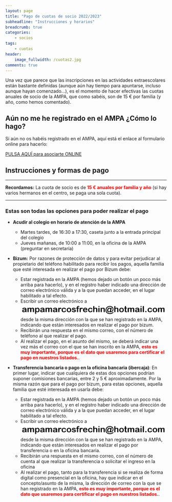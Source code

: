 ```yaml
---
layout: page
title: "Pago de cuotas de socio 2022/2023"
subheadline: "Instrucciones y horarios"
breadcrumb: true
categories:
    - socios
tags:
    - cuotas
header:
    image_fullwidth: /cuotas2.jpg
comments: true
---
```

<!--more-->

Una vez que parece que las inscripciones en las actividades extraescolares están bastante definidas (aunque aún hay tiempo para apuntarse, incluso aunque hayan comenzado...), es el momento de hacer efectivas las cuotas anuales de socio de la AMPA, que como sabéis, son de 15 € por familia (y año, como hemos comentado).

## Aún no me he registrado en el AMPA ¿Cómo lo hago? 
Si aún no os habéis registrado en el AMPA, aquí está el enlace al formulario online para hacerlo:

<a href="https://forms.gle/KxVE1c1tiFNN5abQA" target="_blank" class="button large radius alert">PULSA AQUÍ para asociarte ONLINE</a>

## Instrucciones y formas de pago

---

**Recordamos:** La cuota de socio es de <span style="color: red">**15 € anuales por familia y año**</span> (si hay varios hermanos en el centro, se paga una sola cuota).

---


### Estas son todas las opciones para poder realizar el pago

- **Acudir al colegio en horario de atención de la AMPA**
   - Martes tardes, de 16:30 a 17:30, caseta junto a la entrada principal del colegio 
   - Jueves mañanas, de 10:00 a 11:00, en la oficina de la AMPA (preguntar en secretaría)

- **Bizum:** Por razones de protección de datos y para evitar perjudicar al propietario del teléfono habilitado para recibir los pagos, aquella familia que esté interesada en realizar el pago por Bizum debe:
    - Estar registrada en la AMPA (hemos dejado un botón un poco más arriba para hacerlo), y en el registro haber indicado una dirección de correo electrónico válida y a la que puedan acceder, en el lugar habilitado a tal efecto.
    - Escribir un correo electrónico a
    [![Nuestra dirección de email](/images/email.png "Nuestra dirección de email")](mailto:ampamarcosfrechin@hotmail.com) desde la misma dirección con la que se han registrado en la AMPA, indicando que están interesados en realizar el pago por bizum.
    - Recibirán una respuesta en el mismo correo, con el número de teléfono al que realizar el pago. 
    - Al realizar el pago, en el asunto del mismo, se deberá indicar una vez más el correo con el que se han inscrito en la AMPA, <span style="color: red">**esto es muy importante, porque es el dato que usaremos para certificar el pago en nuestros listados.**</span>.

- **Transferencia bancaria o pago en la oficina bancaria (ibercaja)**: En primer lugar, indicar que cualquiera de estas dos opciones podrían suponer comisiones bancarias, entre 2 y 5 € aproximadamente. Por la misma razón que para el pago por bizum, para estas opciones, aquella familia que esté interesada en usarla debe:
    - Estar registrada en la AMPA (hemos dejado un botón un poco más arriba para hacerlo), y en el registro haber indicado una dirección de correo electrónico válida y a la que puedan acceder, en el lugar habilitado a tal efecto.
    - Escribir un correo electrónico a
    [![Nuestra dirección de email](/images/email.png "Nuestra dirección de email")](mailto:ampamarcosfrechin@hotmail.com) desde la misma dirección con la que se han registrado en la AMPA, indicando que están interesados en realizar el pago por transferencia o en la oficina bancaria.
    - Recibirán una respuesta en el mismo correo, con el número de cuenta al que realizar la transferencia o solicitar el ingreso en la oficina
    - Al realizar el pago, tanto para la transferencia si se realiza de forma digital como presencial en la oficina, hay que indicar en el concepto/asunto de la misma, la dirección de correo con la que se han registrado en la AMPA, <span style="color: red">**esto es muy importante, porque es el dato que usaremos para certificar el pago en nuestros listados.**</span>.